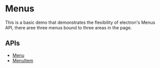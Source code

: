 # Menus

This is a basic demo that demonstrates the flexibility of electron's Menus
API, there aree three menus bound to three areas in the page.


## APIs

* [Menu](https://github.com/atom/electron/blob/master/docs/api/menu.md)
* [MenuItem](https://github.com/atom/electron/blob/master/docs/api/menu-item.md)
